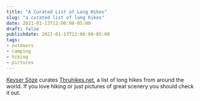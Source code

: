```yaml
---
title: "A Curated List of Long Hikes"
slug: "a curated list of long hikes"
date: 2021-01-13T12:00:00-05:00
draft: false
publishdate: 2021-01-13T12:00:00-05:00
tags:
- outdoors
- camping
- hiking
- pictures
---
```


[Keyser Söze][2] curates [Thruhikes.net][1], a list of long hikes from around the world. If you love hiking or just pictures of great scenery you should check it out.

[1]: https://thruhikes.net
[2]: https://twitter.com/oguzcanhuner
